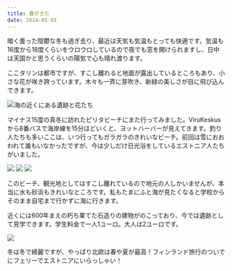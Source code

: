 ```yaml
---
title: 春がきた
date: 2014-05-01
---
```


暗く曇った陰鬱な冬も過ぎ去り、最近は天気も気温もとっても快適です。気温も16度から18度くらいをウロウロしているので夜でも窓を開けられますし、日中は天国かと思うくらいの陽気で心も晴れ渡ります。

ここタリンは都市ですが、すこし離れると地面が露出しているところもあり、小さな花が咲き誇っています。木々も一斉に芽吹き、新緑の美しさが目に飛び込んできます。

![海の近くにある遺跡と花たち](https://photos.xar.sh/14072525443_8b89a8237c_b_d.jpg)

マイナス15度の真冬に訪れたピリタビーチにまた行ってみました。ViruKeskusから8番バスで海岸線を15分ほどいくと、ヨットハーバーが見えてきます。釣り人たちも多いここは、いつ行ってもガラガラのきれいなビーチ。前回は雪におおわれて誰もいなかったですが、今は少しだけ日光浴をしているエストニア人たちがいました。

![](https://photos.xar.sh/14029353826_9969c400c9_b_d.jpg)
![](https://photos.xar.sh/14049291961_781219cb65_b_d.jpg)
![](https://photos.xar.sh/14072512263_5a031a59e5_b_d.jpg)

このビーチ、観光地としてはすこし離れているので地元の人しかいませんが、本当に水も砂浜もきれいなところです。私もたまにふと海が見たくなると学校からそのまま自宅まで行かずに海に行きます。

近くには600年まえの朽ち果てた石造りの建物がのこっており、今では遺跡として見学できます。学生料金で一人1ユーロ。大人は2ユーロです。

![](https://photos.xar.sh/14049304142_b31b34d29e_b_d.jpg)

冬は冬で綺麗ですが、やっぱり北欧は春や夏が最高！フィンランド旅行のついでにフェリーでエストニアにいらっしゃい！
